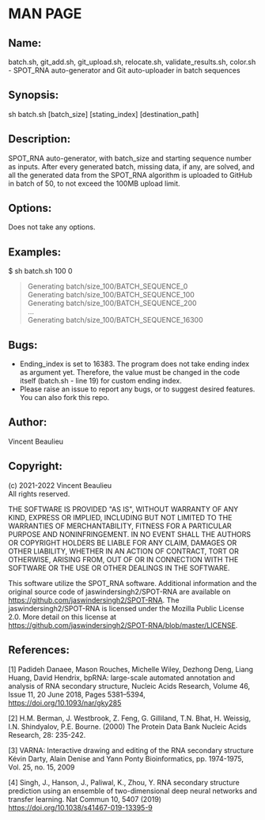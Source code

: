 # MAN PAGE #  
  
## Name:  
batch.sh, git_add.sh, git_upload.sh, relocate.sh, validate_results.sh, color.sh - SPOT_RNA auto-generator and Git auto-uploader in batch sequences  
  
## Synopsis:  
sh batch.sh [batch_size] [stating_index] [destination_path]
  
## Description:  
SPOT_RNA auto-generator, with batch_size and starting sequence number as inputs. After every generated batch, missing data, if any, are solved, and all the generated data from the SPOT_RNA algorithm is uploaded to GitHub in batch of 50, to not exceed the 100MB upload limit.  
  
## Options:  
Does not take any options.  
  
## Examples:  
$ sh batch.sh 100 0  
> Generating batch/size_100/BATCH_SEQUENCE_0  
> Generating batch/size_100/BATCH_SEQUENCE_100  
> Generating batch/size_100/BATCH_SEQUENCE_200  
> ...  
> Generating batch/size_100/BATCH_SEQUENCE_16300  
  
## Bugs:  
- Ending_index is set to 16383. The program does not take ending index as argument yet. Therefore, the value must be changed in the code itself (batch.sh - line 19) for custom ending index.  
- Please raise an issue to report any bugs, or to suggest desired features. You can also fork this repo.  
  
## Author:  
Vincent Beaulieu  
  
## Copyright:
(c) 2021-2022 Vincent Beaulieu  
    All rights reserved.  

THE SOFTWARE IS PROVIDED "AS IS", WITHOUT WARRANTY OF ANY KIND, EXPRESS OR IMPLIED, INCLUDING BUT NOT LIMITED TO THE WARRANTIES OF MERCHANTABILITY, FITNESS FOR A PARTICULAR PURPOSE AND NONINFRINGEMENT. IN NO EVENT SHALL THE AUTHORS OR COPYRIGHT HOLDERS BE LIABLE FOR ANY CLAIM, DAMAGES OR OTHER LIABILITY, WHETHER IN AN ACTION OF CONTRACT, TORT OR OTHERWISE, ARISING FROM, OUT OF OR IN CONNECTION WITH THE SOFTWARE OR THE USE OR OTHER DEALINGS IN THE SOFTWARE.  

This software utilize the SPOT_RNA software. Additional information and the original source code of jaswindersingh2/SPOT-RNA are available on https://github.com/jaswindersingh2/SPOT-RNA. The jaswindersingh2/SPOT-RNA is licensed under the Mozilla Public License 2.0. More detail on this license at https://github.com/jaswindersingh2/SPOT-RNA/blob/master/LICENSE.  
  
## References:

[1] Padideh Danaee, Mason Rouches, Michelle Wiley, Dezhong Deng, Liang Huang, David Hendrix, bpRNA: large-scale automated annotation and analysis of RNA secondary structure, Nucleic Acids Research, Volume 46, Issue 11, 20 June 2018, Pages 5381–5394, https://doi.org/10.1093/nar/gky285  

[2] H.M. Berman, J. Westbrook, Z. Feng, G. Gilliland, T.N. Bhat, H. Weissig, I.N. Shindyalov, P.E. Bourne. (2000) The Protein Data Bank Nucleic Acids Research, 28: 235-242.  

[3] VARNA: Interactive drawing and editing of the RNA secondary structure Kévin Darty, Alain Denise and Yann Ponty Bioinformatics, pp. 1974-1975, Vol. 25, no. 15, 2009  

[4] Singh, J., Hanson, J., Paliwal, K., Zhou, Y. RNA secondary structure prediction using an ensemble of two-dimensional deep neural networks and transfer learning. Nat Commun 10, 5407 (2019) https://doi.org/10.1038/s41467-019-13395-9  

